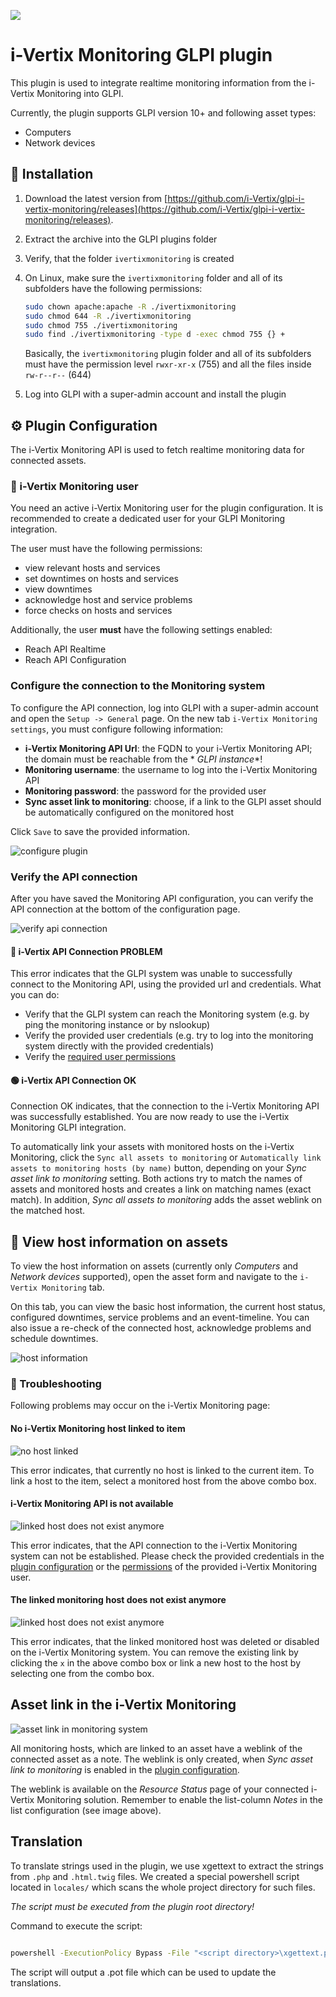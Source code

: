 [<img src="readme/i-vertix.png">](https://i-vertix.com)

# i-Vertix Monitoring GLPI plugin

This plugin is used to integrate realtime monitoring information from the i-Vertix Monitoring into GLPI.

Currently, the plugin supports GLPI version 10+ and following asset types:

- Computers
- Network devices

## 🔧 Installation

1. Download the latest version
   from [https://github.com/i-Vertix/glpi-i-vertix-monitoring/releases](https://github.com/i-Vertix/glpi-i-vertix-monitoring/releases).
2. Extract the archive into the GLPI plugins folder
3. Verify, that the folder `ivertixmonitoring` is created
4. On Linux, make sure the `ivertixmonitoring` folder and all of its subfolders have the following permissions:

    ```bash
    sudo chown apache:apache -R ./ivertixmonitoring
    sudo chmod 644 -R ./ivertixmonitoring
    sudo chmod 755 ./ivertixmonitoring
    sudo find ./ivertixmonitoring -type d -exec chmod 755 {} +
    ```

   Basically, the `ivertixmonitoring` plugin folder and all of its subfolders must have the permission level `rwxr-xr-x`
   (755) and all the files inside `rw-r--r--` (644)

5. Log into GLPI with a super-admin account and install the plugin

## ⚙️ Plugin Configuration

The i-Vertix Monitoring API is used to fetch realtime monitoring data for connected assets.

### 🔑 i-Vertix Monitoring user

You need an active i-Vertix Monitoring user for the plugin configuration.
It is recommended to create a dedicated user for your GLPI Monitoring integration.

The user must have the following permissions:

- view relevant hosts and services
- set downtimes on hosts and services
- view downtimes
- acknowledge host and service problems
- force checks on hosts and services

Additionally, the user **must** have the following settings enabled:

- Reach API Realtime
- Reach API Configuration

### Configure the connection to the Monitoring system

To configure the API connection, log into GLPI with a super-admin account and open the `Setup -> General` page.
On the new tab `i-Vertix Monitoring settings`, you must configure following information:

- **i-Vertix Monitoring API Url**: the FQDN to your i-Vertix Monitoring API; the domain must be reachable from the *
  *GLPI instance**!
- **Monitoring username**: the username to log into the i-Vertix Monitoring API
- **Monitoring password**: the password for the provided user
- **Sync asset link to monitoring**: choose, if a link to the GLPI asset should be automatically configured on the
  monitored host

Click `Save` to save the provided information.

![configure plugin](readme/setup.png)

### Verify the API connection

After you have saved the Monitoring API configuration, you can verify the API connection at the bottom of the
configuration page.

![verify api connection](readme/verify_api_connection.png)

#### 🔴 i-Vertix API Connection PROBLEM

This error indicates that the GLPI system was unable to successfully connect to the Monitoring API, using the provided
url and credentials. What you can do:

- Verify that the GLPI system can reach the Monitoring system (e.g. by ping the monitoring instance or by nslookup)
- Verify the provided user credentials (e.g. try to log into the monitoring system directly with the provided
  credentials)
- Verify the [required user permissions](#-i-vertix-monitoring-user)

#### 🟢 i-Vertix API Connection OK

Connection OK indicates, that the connection to the i-Vertix Monitoring API was successfully established.
You are now ready to use the i-Vertix Monitoring GLPI integration.

To automatically link your assets with monitored hosts on the i-Vertix Monitoring, click
the `Sync all assets to monitoring` or `Automatically link assets to monitoring hosts (by name)` button, depending on
your *Sync asset link to monitoring* setting.
Both actions try to match the names of assets and monitored hosts and creates a link on matching names (exact match).
In addition, *Sync all assets to monitoring* adds the asset weblink on the matched host.

## 👀 View host information on assets

To view the host information on assets (currently only *Computers* and *Network devices* supported),
open the asset form and navigate to the `i-Vertix Monitoring` tab.

On this tab, you can view the basic host information, the current host status, configured downtimes, service problems
and an event-timeline.
You can also issue a re-check of the connected host, acknowledge problems and schedule downtimes.

![host information](readme/host_information.png)

### 🗿 Troubleshooting

Following problems may occur on the i-Vertix Monitoring page:

#### No i-Vertix Monitoring host linked to item

![no host linked](readme/no_host_linked.png)

This error indicates, that currently no host is linked to the current item. To link a host to the item, select a
monitored host from the above combo box.

#### i-Vertix Monitoring API is not available

![linked host does not exist anymore](readme/api_not_available.png)

This error indicates, that the API connection to the i-Vertix Monitoring system can not be established.
Please check the provided credentials in the [plugin configuration](#configure-the-connection-to-the-monitoring-system)
or the [permissions](#-i-vertix-monitoring-user) of the provided i-Vertix Monitoring user.

#### The linked monitoring host does not exist anymore

![linked host does not exist anymore](readme/host_not_exist.png)

This error indicates, that the linked monitored host was deleted or disabled on the i-Vertix Monitoring system.
You can remove the existing link by clicking the `x` in the above combo box or link a new host to the host by selecting
one from the combo box.

## Asset link in the i-Vertix Monitoring

![asset link in monitoring system](readme/monitoring_link.png)

All monitoring hosts, which are linked to an asset have a weblink of the connected asset as a note.
The weblink is only created, when *Sync asset link to monitoring* is enabled in
the [plugin configuration](#configure-the-connection-to-the-monitoring-system).

The weblink is available on the *Resource Status* page of your connected i-Vertix Monitoring solution.
Remember to enable the list-column *Notes* in the list configuration (see image above).

## Translation

To translate strings used in the plugin, we use xgettext to extract the strings from `.php` and `.html.twig` files.
We created a special powershell script located in `locales/` which scans the whole project directory for such files.

*The script must be executed from the plugin root directory!*

Command to execute the script:

```bash

powershell -ExecutionPolicy Bypass -File "<script directory>\xgettext.ps1" -Exe "<path to xgettext.exe>" -Output ".\locales\i-vertix-monitoring.pot"

```

The script will output a .pot file which can be used to update the translations.
